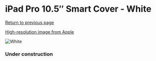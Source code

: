 # iPad Pro 10.5″ Smart Cover - White

[Return to previous page](/ipad_pro105)

[High-resolution image from Apple](https://store.storeimages.cdn-apple.com/8756/as-images.apple.com/is/MU7Q2?wid=4500&hei=4500&fmt=png)

<div style="width: 384px"><img src="/everypreview/MU7Q2.png" alt="White"></div>

### Under construction
